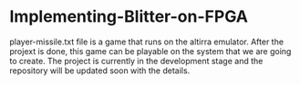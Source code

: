 # Implementing-Blitter-on-FPGA
player-missile.txt file is a game that runs on the altirra emulator.
After the projext is done, this game can be playable on the system that we are going to create.
The project is currently in the development stage and the repository will be updated soon with the details.
